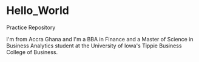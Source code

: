 # Hello_World
Practice Repository

I'm from Accra Ghana and I'm a BBA in Finance and a Master of Science in Business Analytics student at the University of Iowa's Tippie Business College of Business. 
